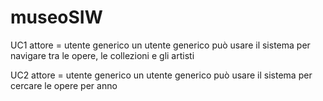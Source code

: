 # museoSIW
UC1 attore = utente generico
un utente generico può usare il sistema per navigare tra le opere, 
le collezioni e gli artisti


UC2 attore = utente generico
un utente generico può usare il sistema per cercare le opere per anno
